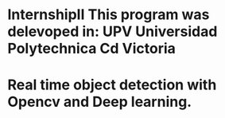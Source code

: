# InternshipII This program was delevoped in: UPV Universidad Polytechnica Cd Victoria
# Real time object detection with Opencv and Deep learning.
